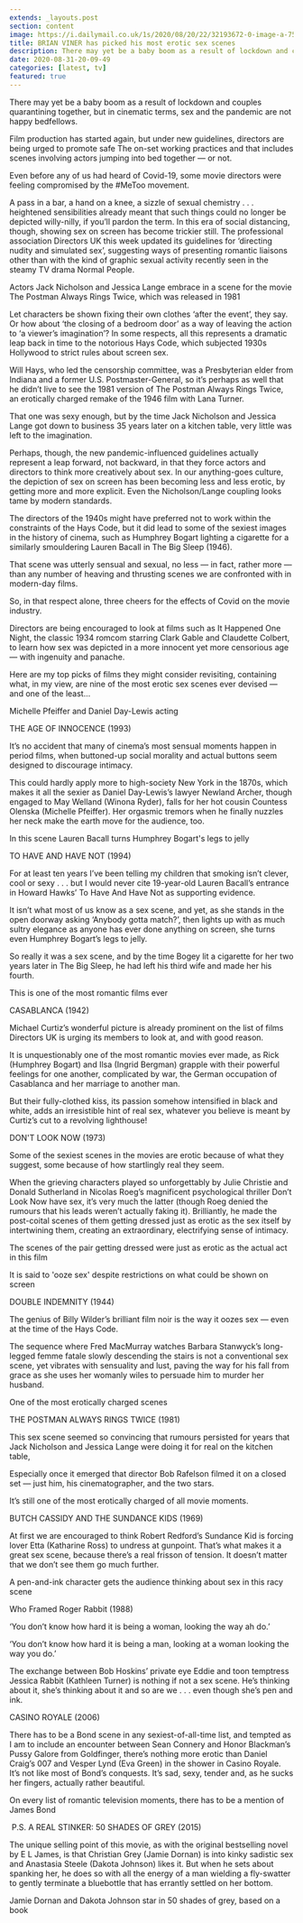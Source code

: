 ```yaml
---
extends: _layouts.post
section: content
image: https://i.dailymail.co.uk/1s/2020/08/20/22/32193672-0-image-a-75_1597959092683.jpg 
title: BRIAN VINER has picked his most erotic sex scenes 
description: There may yet be a baby boom as a result of lockdown and couples quarantining together, but in cinematic terms, sex and the pandemic are not happy bedfellows. 
date: 2020-08-31-20-09-49 
categories: [latest, tv] 
featured: true 
--- 
```

There may yet be a baby boom as a result of lockdown and couples quarantining together, but in cinematic terms, sex and the pandemic are not happy bedfellows.

Film production has started again, but under new guidelines, directors are being urged to promote safe The on-set working practices and that includes scenes involving actors jumping into bed together — or not.

Even before any of us had heard of Covid-19, some movie directors were feeling compromised by the #MeToo movement.

A pass in a bar, a hand on a knee, a sizzle of sexual chemistry . . . heightened sensibilities already meant that such things could no longer be depicted willy-nilly, if you’ll pardon the term. In this era of social distancing, though, showing sex on screen has become trickier still. The professional association Directors UK this week updated its guidelines for ‘directing nudity and simulated sex’, suggesting ways of presenting romantic liaisons other than with the kind of graphic sexual activity recently seen in the steamy TV drama Normal People.

Actors Jack Nicholson and Jessica Lange embrace in a scene for the movie The Postman Always Rings Twice, which was released in 1981

Let characters be shown fixing their own clothes ‘after the event’, they say. Or how about ‘the closing of a bedroom door’ as a way of leaving the action to ‘a viewer’s imagination’? In some respects, all this represents a dramatic leap back in time to the notorious Hays Code, which subjected 1930s Hollywood to strict rules about screen sex.

Will Hays, who led the censorship committee, was a Presbyterian elder from Indiana and a former U.S. Postmaster-General, so it’s perhaps as well that he didn’t live to see the 1981 version of The Postman Always Rings Twice, an erotically charged remake of the 1946 film with Lana Turner.

That one was sexy enough, but by the time Jack Nicholson and Jessica Lange got down to business 35 years later on a kitchen table, very little was left to the imagination.

Perhaps, though, the new pandemic-influenced guidelines actually represent a leap forward, not backward, in that they force actors and directors to think more creatively about sex. In our anything-goes culture, the depiction of sex on screen has been becoming less and less erotic, by getting more and more explicit. Even the Nicholson/Lange coupling looks tame by modern standards.

The directors of the 1940s might have preferred not to work within the constraints of the Hays Code, but it did lead to some of the sexiest images in the history of cinema, such as Humphrey Bogart lighting a cigarette for a similarly smouldering Lauren Bacall in The Big Sleep (1946).

That scene was utterly sensual and sexual, no less — in fact, rather more — than any number of heaving and thrusting scenes we are confronted with in modern-day films.

So, in that respect alone, three cheers for the effects of Covid on the movie industry.

Directors are being encouraged to look at films such as It Happened One Night, the classic 1934 romcom starring Clark Gable and Claudette Colbert, to learn how sex was depicted in a more innocent yet more censorious age — with ingenuity and panache.

Here are my top picks of films they might consider revisiting, containing what, in my view, are nine of the most erotic sex scenes ever devised — and one of the least...

Michelle Pfeiffer and Daniel Day-Lewis acting

THE AGE OF INNOCENCE (1993)

It’s no accident that many of cinema’s most sensual moments happen in period films, when buttoned-up social morality and actual buttons seem designed to discourage intimacy.

This could hardly apply more to high-society New York in the 1870s, which makes it all the sexier as Daniel Day-Lewis’s lawyer Newland Archer, though engaged to May Welland (Winona Ryder), falls for her hot cousin Countess Olenska (Michelle Pfeiffer). Her orgasmic tremors when he finally nuzzles her neck make the earth move for the audience, too.

In this scene Lauren Bacall turns Humphrey Bogart's legs to jelly

TO HAVE AND HAVE NOT (1994)

For at least ten years I’ve been telling my children that smoking isn’t clever, cool or sexy . . . but I would never cite 19-year-old Lauren Bacall’s entrance in Howard Hawks’ To Have And Have Not as supporting evidence.

It isn’t what most of us know as a sex scene, and yet, as she stands in the open doorway asking ‘Anybody gotta match?’, then lights up with as much sultry elegance as anyone has ever done anything on screen, she turns even Humphrey Bogart’s legs to jelly.

So really it was a sex scene, and by the time Bogey lit a cigarette for her two years later in The Big Sleep, he had left his third wife and made her his fourth.

This is one of the most romantic films ever

CASABLANCA (1942)

Michael Curtiz’s wonderful picture is already prominent on the list of films Directors UK is urging its members to look at, and with good reason.

It is unquestionably one of the most romantic movies ever made, as Rick (Humphrey Bogart) and Ilsa (Ingrid Bergman) grapple with their powerful feelings for one another, complicated by war, the German occupation of Casablanca and her marriage to another man.

But their fully-clothed kiss, its passion somehow intensified in black and white, adds an irresistible hint of real sex, whatever you believe is meant by Curtiz’s cut to a revolving lighthouse!

DON'T LOOK NOW (1973)

Some of the sexiest scenes in the movies are erotic because of what they suggest, some because of how startlingly real they seem.

When the grieving characters played so unforgettably by Julie Christie and Donald Sutherland in Nicolas Roeg’s magnificent psychological thriller Don’t Look Now have sex, it’s very much the latter (though Roeg denied the rumours that his leads weren’t actually faking it). Brilliantly, he made the post-coital scenes of them getting dressed just as erotic as the sex itself by intertwining them, creating an extraordinary, electrifying sense of intimacy.

The scenes of the pair getting dressed were just as erotic as the actual act in this film

It is said to 'ooze sex' despite restrictions on what could be shown on screen

DOUBLE INDEMNITY (1944)

The genius of Billy Wilder’s brilliant film noir is the way it oozes sex — even at the time of the Hays Code.

The sequence where Fred MacMurray watches Barbara Stanwyck’s long-legged femme fatale slowly descending the stairs is not a conventional sex scene, yet vibrates with sensuality and lust, paving the way for his fall from grace as she uses her womanly wiles to persuade him to murder her husband.

One of the most erotically charged scenes

THE POSTMAN ALWAYS RINGS TWICE (1981)

This sex scene seemed so convincing that rumours persisted for years that Jack Nicholson and Jessica Lange were doing it for real on the kitchen table,

Especially once it emerged that director Bob Rafelson filmed it on a closed set — just him, his cinematographer, and the two stars.

It’s still one of the most erotically charged of all movie moments.

BUTCH CASSIDY AND THE SUNDANCE KIDS (1969) 

At first we are encouraged to think Robert Redford’s Sundance Kid is forcing lover Etta (Katharine Ross) to undress at gunpoint. That’s what makes it a great sex scene, because there’s a real frisson of tension. It doesn’t matter that we don’t see them go much further.

A pen-and-ink character gets the audience thinking about sex in this racy scene

Who Framed Roger Rabbit (1988)

‘You don’t know how hard it is being a woman, looking the way ah do.’

‘You don’t know how hard it is being a man, looking at a woman looking the way you do.’

The exchange between Bob Hoskins’ private eye Eddie and toon temptress Jessica Rabbit (Kathleen Turner) is nothing if not a sex scene. He’s thinking about it, she’s thinking about it and so are we . . . even though she’s pen and ink.

CASINO ROYALE (2006)

There has to be a Bond scene in any sexiest-of-all-time list, and tempted as I am to include an encounter between Sean Connery and Honor Blackman’s Pussy Galore from Goldfinger, there’s nothing more erotic than Daniel Craig’s 007 and Vesper Lynd (Eva Green) in the shower in Casino Royale. It’s not like most of Bond’s conquests. It’s sad, sexy, tender and, as he sucks her fingers, actually rather beautiful.

On every list of romantic television moments, there has to be a mention of James Bond

 P.S. A REAL STINKER: 50 SHADES OF GREY (2015)

The unique selling point of this movie, as with the original bestselling novel by E L James, is that Christian Grey (Jamie Dornan) is into kinky sadistic sex and Anastasia Steele (Dakota Johnson) likes it. But when he sets about spanking her, he does so with all the energy of a man wielding a fly-swatter to gently terminate a bluebottle that has errantly settled on her bottom. 

Jamie Dornan and Dakota Johnson star in 50 shades of grey, based on a book

